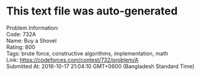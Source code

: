 # This text file was auto-generated  
  
Problem Information:  
Code: 732A  
Name: Buy a Shovel  
Rating: 800  
Tags: brute force, constructive algorithms, implementation, math  
Link: https://codeforces.com/contest/732/problem/A  
Submitted At: 2016-10-17 21:04:10 GMT+0600 (Bangladesh Standard Time)  
